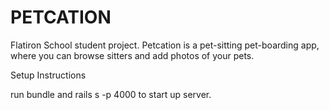 # PETCATION

Flatiron School student project.
Petcation is a pet-sitting pet-boarding app, where you can browse sitters and add photos of your pets.

Setup Instructions

run bundle and rails s -p 4000 to start up server.
